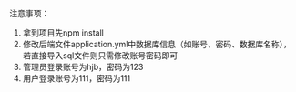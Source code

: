 注意事项：
1. 拿到项目先npm install
2. 修改后端文件application.yml中数据库信息（如账号、密码、数据库名称），若直接导入sql文件则只需修改账号密码即可
3. 管理员登录账号为hjb，密码为123
4. 用户登录账号为111，密码为111

